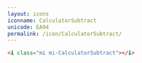 ```yaml
---
layout: icons
iconname: CalculatorSubtract
unicode: EA94
permalink: /icon/CalculatorSubtract/
---
```


``` html
<i class="mi mi-CalculatorSubtract"></i>
```
